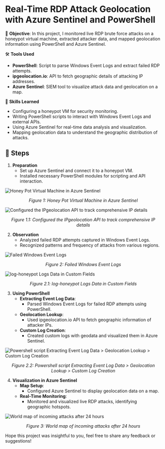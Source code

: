 # Real-Time RDP Attack Geolocation with Azure Sentinel and PowerShell

🎯 **Objective**: In this project, I monitored live RDP brute force attacks on a honeypot virtual machine, extracted attacker data, and mapped geolocation information using PowerShell and Azure Sentinel.

🛠️ **Tools Used**
- **PowerShell**: Script to parse Windows Event Logs and extract failed RDP attempts.
- **ipgeolocation.io**: API to fetch geographic details of attacking IP addresses.
- **Azure Sentinel**: SIEM tool to visualize attack data and geolocation on a map.

🧠 **Skills Learned**
- Configuring a honeypot VM for security monitoring.
- Writing PowerShell scripts to interact with Windows Event Logs and external APIs.
- Using Azure Sentinel for real-time data analysis and visualization.
- Mapping geolocation data to understand the geographic distribution of attacks.

## 📝 Steps

1. **Preparation**
   - Set up Azure Sentinel and connect it to a honeypot VM.
   - Installed necessary PowerShell modules for scripting and API interaction.

![Honey Pot Virtual Machine in Azure Sentinel](https://i.imgur.com/4sialr3.png)
<p align="center"><em>Figure 1: Honey Pot Virtual Machine in Azure Sentinel</em></p>

![Configured the IPgeolocation API to track comprehensive IP details](https://i.imgur.com/6e8LSaX.png)
<p align="center"><em>Figure 1.1: Configured the IPgeolocation API to track comprehensive IP details</em></p>

2. **Observation**
   - Analyzed failed RDP attempts captured in Windows Event Logs.
   - Recognized patterns and frequency of attacks from various regions.

![Failed Windows Event Logs](https://i.imgur.com/2nVSCdn.png)
<p align="center"><em>Figure 2: Failed Windows Event Logs</em></p>

![log-honeypot Logs Data in Custom Fields](https://i.imgur.com/f9iCAAu.png)
<p align="center"><em>Figure 2.1: log-honeypot Logs Data in Custom Fields</em></p>

3. **Using PowerShell**
   - **Extracting Event Log Data**:
     - Parsed Windows Event Logs for failed RDP attempts using PowerShell.
   - **Geolocation Lookup**:
     - Used ipgeolocation.io API to fetch geographic information of attacker IPs.
   - **Custom Log Creation**:
     - Created custom logs with geodata and visualized them in Azure Sentinel.

![Powershell script Extracting Event Log Data > Geolocation Lookup > Custom Log Creation](https://i.imgur.com/lCB4vmZ.png)
<p align="center"><em>Figure 2.2: Powershell script Extracting Event Log Data > Geolocation Lookup > Custom Log Creation</em></p>

4. **Visualization in Azure Sentinel**
   - **Map Setup**:
     - Configured Azure Sentinel to display geolocation data on a map.
   - **Real-Time Monitoring**:
     - Monitored and visualized live RDP attacks, identifying geographic hotspots.

![World map of incoming attacks after 24 hours](https://i.imgur.com/mGQ8WFU.png)
<p align="center"><em>Figure 3: World map of incoming attacks after 24 hours</em></p>




Hope this project was insightful to you, feel free to share any feedback or suggestions!
